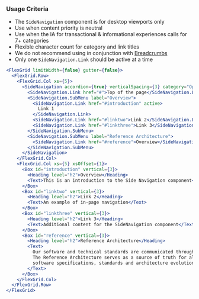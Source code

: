 ### Usage Criteria

- The `SideNavigation` component is for desktop viewports only
- Use when content priority is neutral
- Use when the IA for transactional & informational experiences calls for 7+ categories
- Flexible character count for category and link titles
- We do not recommend using in conjunction with [Breadcrumbs](https://tds.telus.com/components/index.html#breadcrumbs)
- Only one `SideNavigation.Link` should be active at a time

```jsx
<FlexGrid limitWidth={false} gutter={false}>
  <FlexGrid.Row>
    <FlexGrid.Col xs={5}>
      <SideNavigation accordion={true} verticalSpacing={3} category="Optional Category Title">
        <SideNavigation.Link href="#">Top of the page</SideNavigation.Link>
        <SideNavigation.SubMenu label="Overview">
          <SideNavigation.Link href="#introduction" active>
            Link 1
          </SideNavigation.Link>
          <SideNavigation.Link href="#linktwo">Link 2</SideNavigation.Link>
          <SideNavigation.Link href="#linkthree">Link 3</SideNavigation.Link>
        </SideNavigation.SubMenu>
        <SideNavigation.SubMenu label="Reference Architecture">
          <SideNavigation.Link href="#reference">Overview</SideNavigation.Link>
        </SideNavigation.SubMenu>
      </SideNavigation>
    </FlexGrid.Col>
    <FlexGrid.Col xs={5} xsOffset={1}>
      <Box id="introduction" vertical={3}>
        <Heading level="h2">Overview</Heading>
        <Text>This is an introduction to the Side Navigation component</Text>
      </Box>
      <Box id="linktwo" vertical={3}>
        <Heading level="h2">Link 2</Heading>
        <Text>An example of in-page navigation</Text>
      </Box>
      <Box id="linkthree" vertical={3}>
        <Heading level="h2">Link 3</Heading>
        <Text>Additional content for the SideNavigation component</Text>
      </Box>
      <Box id="reference" vertical={3}>
        <Heading level="h2">Reference Architecture</Heading>
        <Text>
          Our software and technical standards are communicated through our reference architecture.
          The Reference Architecture serves as a source of truth for all the technical knowledge,
          software specifications, standards and architecture evolution.
        </Text>
      </Box>
    </FlexGrid.Col>
  </FlexGrid.Row>
</FlexGrid>
```
